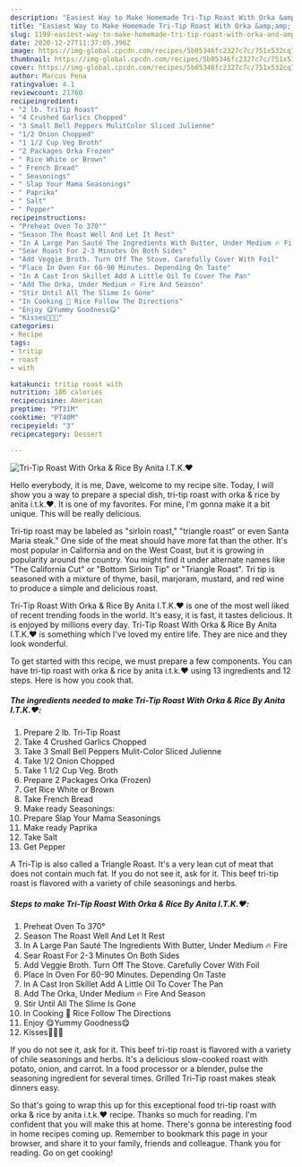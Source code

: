 ```yaml
---
description: "Easiest Way to Make Homemade Tri-Tip Roast With Orka &amp;amp; Rice By Anita I.T.K.♥️"
title: "Easiest Way to Make Homemade Tri-Tip Roast With Orka &amp;amp; Rice By Anita I.T.K.♥️"
slug: 1199-easiest-way-to-make-homemade-tri-tip-roast-with-orka-and-amp-rice-by-anita-itk
date: 2020-12-27T11:37:05.396Z
image: https://img-global.cpcdn.com/recipes/5b05346fc2327c7c/751x532cq70/tri-tip-roast-with-orka-rice-by-anita-itk♥️-recipe-main-photo.jpg
thumbnail: https://img-global.cpcdn.com/recipes/5b05346fc2327c7c/751x532cq70/tri-tip-roast-with-orka-rice-by-anita-itk♥️-recipe-main-photo.jpg
cover: https://img-global.cpcdn.com/recipes/5b05346fc2327c7c/751x532cq70/tri-tip-roast-with-orka-rice-by-anita-itk♥️-recipe-main-photo.jpg
author: Marcus Pena
ratingvalue: 4.1
reviewcount: 21760
recipeingredient:
- "2 lb. TriTip Roast"
- "4 Crushed Garlics Chopped"
- "3 Small Bell Peppers MulitColor Sliced Julienne"
- "1/2 Onion Chopped"
- "1 1/2 Cup Veg Broth"
- "2 Packages Orka Frozen"
- " Rice White or Brown"
- " French Bread"
- " Seasonings"
- " Slap Your Mama Seasonings"
- " Paprika"
- " Salt"
- " Pepper"
recipeinstructions:
- "Preheat Oven To 370°"
- "Season The Roast Well And Let It Rest"
- "In A Large Pan Sauté The Ingredients With Butter, Under Medium 🔥 Fire"
- "Sear Roast For 2-3 Minutes On Both Sides"
- "Add Veggie Broth. Turn Off The Stove. Carefully Cover With Foil"
- "Place In Oven For 60-90 Minutes. Depending On Taste"
- "In A Cast Iron Skillet Add A Little Oil To Cover The Pan"
- "Add The Orka, Under Medium 🔥 Fire And Season"
- "Stir Until All The Slime Is Gone"
- "In Cooking 🍚 Rice Follow The Directions"
- "Enjoy 😋Yummy Goodness😋"
- "Kisses💋💋💋"
categories:
- Recipe
tags:
- tritip
- roast
- with

katakunci: tritip roast with 
nutrition: 186 calories
recipecuisine: American
preptime: "PT31M"
cooktime: "PT40M"
recipeyield: "3"
recipecategory: Dessert

---
```



![Tri-Tip Roast With Orka &amp; Rice By Anita I.T.K.♥️](https://img-global.cpcdn.com/recipes/5b05346fc2327c7c/751x532cq70/tri-tip-roast-with-orka-rice-by-anita-itk♥️-recipe-main-photo.jpg)

Hello everybody, it is me, Dave, welcome to my recipe site. Today, I will show you a way to prepare a special dish, tri-tip roast with orka &amp; rice by anita i.t.k.♥️. It is one of my favorites. For mine, I'm gonna make it a bit unique. This will be really delicious.

Tri-tip roast may be labeled as &#34;sirloin roast,&#34; &#34;triangle roast&#34; or even Santa Maria steak.&#34; One side of the meat should have more fat than the other. It&#39;s most popular in California and on the West Coast, but it is growing in popularity around the country. You might find it under alternate names like &#34;The California Cut&#34; or &#34;Bottom Sirloin Tip&#34; or &#34;Triangle Roast&#34;. Tri tip is seasoned with a mixture of thyme, basil, marjoram, mustard, and red wine to produce a simple and delicious roast.

Tri-Tip Roast With Orka &amp; Rice By Anita I.T.K.♥️ is one of the most well liked of recent trending foods in the world. It's easy, it is fast, it tastes delicious. It is enjoyed by millions every day. Tri-Tip Roast With Orka &amp; Rice By Anita I.T.K.♥️ is something which I've loved my entire life. They are nice and they look wonderful.


To get started with this recipe, we must prepare a few components. You can have tri-tip roast with orka &amp; rice by anita i.t.k.♥️ using 13 ingredients and 12 steps. Here is how you cook that.

<!--inarticleads1-->

##### The ingredients needed to make Tri-Tip Roast With Orka &amp; Rice By Anita I.T.K.♥️:

1. Prepare 2 lb. Tri-Tip Roast
1. Take 4 Crushed Garlics Chopped
1. Take 3 Small Bell Peppers Mulit-Color Sliced Julienne
1. Take 1/2 Onion Chopped
1. Take 1 1/2 Cup Veg. Broth
1. Prepare 2 Packages Orka (Frozen)
1. Get  Rice White or Brown
1. Take  French Bread
1. Make ready  Seasonings:
1. Prepare  Slap Your Mama Seasonings
1. Make ready  Paprika
1. Take  Salt
1. Get  Pepper


A Tri-Tip is also called a Triangle Roast. It&#39;s a very lean cut of meat that does not contain much fat. If you do not see it, ask for it. This beef tri-tip roast is flavored with a variety of chile seasonings and herbs. 

<!--inarticleads2-->

##### Steps to make Tri-Tip Roast With Orka &amp; Rice By Anita I.T.K.♥️:

1. Preheat Oven To 370°
1. Season The Roast Well And Let It Rest
1. In A Large Pan Sauté The Ingredients With Butter, Under Medium 🔥 Fire
1. Sear Roast For 2-3 Minutes On Both Sides
1. Add Veggie Broth. Turn Off The Stove. Carefully Cover With Foil
1. Place In Oven For 60-90 Minutes. Depending On Taste
1. In A Cast Iron Skillet Add A Little Oil To Cover The Pan
1. Add The Orka, Under Medium 🔥 Fire And Season
1. Stir Until All The Slime Is Gone
1. In Cooking 🍚 Rice Follow The Directions
1. Enjoy 😋Yummy Goodness😋
1. Kisses💋💋💋


If you do not see it, ask for it. This beef tri-tip roast is flavored with a variety of chile seasonings and herbs. It&#39;s a delicious slow-cooked roast with potato, onion, and carrot. In a food processor or a blender, pulse the seasoning ingredient for several times. Grilled Tri-Tip roast makes steak dinners easy. 

So that's going to wrap this up for this exceptional food tri-tip roast with orka &amp; rice by anita i.t.k.♥️ recipe. Thanks so much for reading. I'm confident that you will make this at home. There's gonna be interesting food in home recipes coming up. Remember to bookmark this page in your browser, and share it to your family, friends and colleague. Thank you for reading. Go on get cooking!
